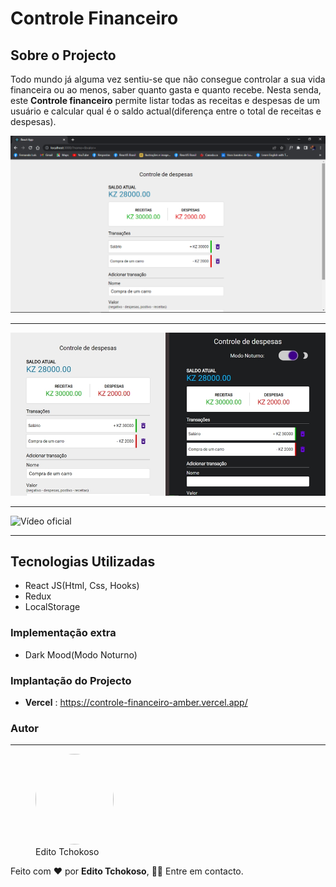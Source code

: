 # Controle Financeiro

## Sobre o Projecto
Todo mundo já alguma vez sentiu-se que não consegue controlar a sua vida financeira ou ao menos, saber quanto gasta e quanto recebe. Nesta senda, este **Controle financeiro** permite listar todas as receitas e despesas de um usuário e calcular qual é o saldo actual(diferença entre o total de receitas e despesas).

<img src='./src/assets/img/1 (1).png'>

***

<img src='./src/assets/img/1 (1)-horz.jpg'>

***
![Vídeo oficial](https://drive.google.com/file/d/1uFpKqxN3oNoNzYosUbBiZtBSAcWuWSMz/view?usp=sharing)
***
## Tecnologias Utilizadas
* React JS(Html, Css, Hooks)
* Redux
* LocalStorage

### Implementação extra
* Dark Mood(Modo Noturno)

### Implantação do Projecto
- **Vercel** : https://controle-financeiro-amber.vercel.app/

### Autor
***

<figure>
    <img src='./src/assets/img/profile-picture.png' style='border-radius: 50%' width='125' height='145'>
    <figcaption>Edito Tchokoso</figcaption>
</figure>

Feito com ❤ por **Edito Tchokoso**, 👋🏽 Entre em contacto.
